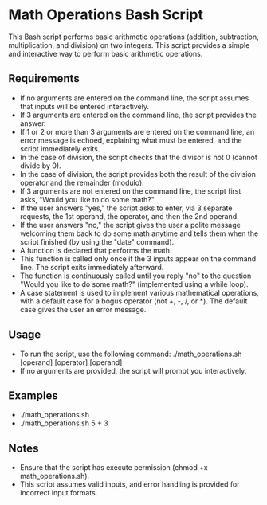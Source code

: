 # Math Operations Bash Script

This Bash script performs basic arithmetic operations (addition, subtraction, multiplication, and division) on two integers. This script provides a simple and interactive way to perform basic arithmetic operations.

## Requirements
 - If no arguments are entered on the command line, the script assumes that inputs will be entered interactively.
 - If 3 arguments are entered on the command line, the script provides the answer.
 - If 1 or 2 or more than 3 arguments are entered on the command line, an error message is echoed, explaining what must be entered, and the script immediately exits.
 - In the case of division, the script checks that the divisor is not 0 (cannot divide by 0).
 - In the case of division, the script provides both the result of the division operator and the remainder (modulo).
 - If 3 arguments are not entered on the command line, the script first asks, "Would you like to do some math?"
 - If the user answers "yes," the script asks to enter, via 3 separate requests, the 1st operand, the operator, and then the 2nd operand.
 - If the user answers "no," the script gives the user a polite message welcoming them back to do some math anytime and tells them when the script finished (by using the "date" command).
 - A function is declared that performs the math.
 - This function is called only once if the 3 inputs appear on the command line. The script exits immediately afterward.
 - The function is continuously called until you reply "no" to the question "Would you like to do some math?" (implemented using a while loop).
 - A case statement is used to implement various mathematical operations, with a default case for a bogus operator (not +, -, /, or *). The default case gives the user an error message.

## Usage
 - To run the script, use the following command: ./math_operations.sh [operand] [operator] [operand]
 - If no arguments are provided, the script will prompt you interactively.

## Examples
 - ./math_operations.sh
 - ./math_operations.sh 5 + 3

## Notes
 - Ensure that the script has execute permission (chmod +x math_operations.sh).
 - This script assumes valid inputs, and error handling is provided for incorrect input formats.
